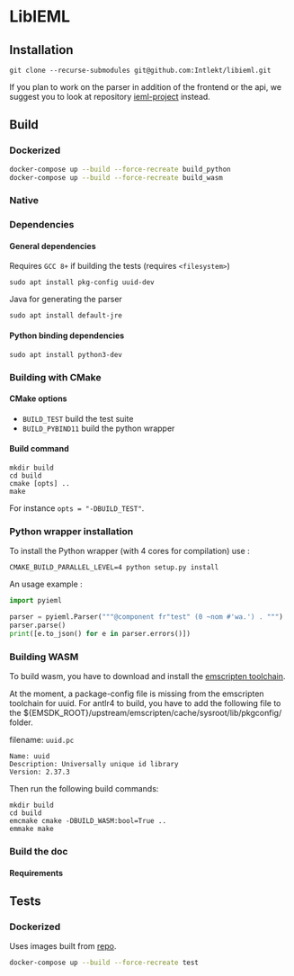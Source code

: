# LibIEML

## Installation

```
git clone --recurse-submodules git@github.com:Intlekt/libieml.git
```

If you plan to work on the parser in addition of the frontend or the api, we suggest you to look at repository [ieml-project](https://github.com/Intlekt/ieml-project) instead.

## Build

### Dockerized

```bash
docker-compose up --build --force-recreate build_python
docker-compose up --build --force-recreate build_wasm
```

### Native

### Dependencies

#### General dependencies

Requires `GCC 8+` if building the tests (requires `<filesystem>`)

```
sudo apt install pkg-config uuid-dev
```

Java for generating the parser

```
sudo apt install default-jre
```

#### Python binding dependencies

```
sudo apt install python3-dev
```

### Building with CMake

#### CMake options

- `BUILD_TEST` build the test suite
- `BUILD_PYBIND11` build the python wrapper

#### Build command

```
mkdir build
cd build
cmake [opts] ..
make
```

For instance `opts = "-DBUILD_TEST"`.

### Python wrapper installation

To install the Python wrapper (with 4 cores for compilation) use :

```
CMAKE_BUILD_PARALLEL_LEVEL=4 python setup.py install
```

An usage example :

```python
import pyieml

parser = pyieml.Parser("""@component fr"test" (0 ~nom #'wa.') . """)
parser.parse()
print([e.to_json() for e in parser.errors()])
```

### Building WASM

To build wasm, you have to download and install the [emscripten toolchain](https://emscripten.org/docs/getting_started/downloads.html).

At the moment, a package-config file is missing from the emscripten toolchain for uuid. For antlr4 to build, you have to add the following file
to the ${EMSDK_ROOT}/upstream/emscripten/cache/sysroot/lib/pkgconfig/ folder.

filename: `uuid.pc`

```
Name: uuid
Description: Universally unique id library
Version: 2.37.3
```

Then run the following build commands:

```
mkdir build
cd build
emcmake cmake -DBUILD_WASM:bool=True ..
emmake make
```

### Build the doc

#### Requirements

## Tests

### Dockerized

Uses images built from [repo](https://github.com/Intlekt/dockers-config).

```bash
docker-compose up --build --force-recreate test
```
